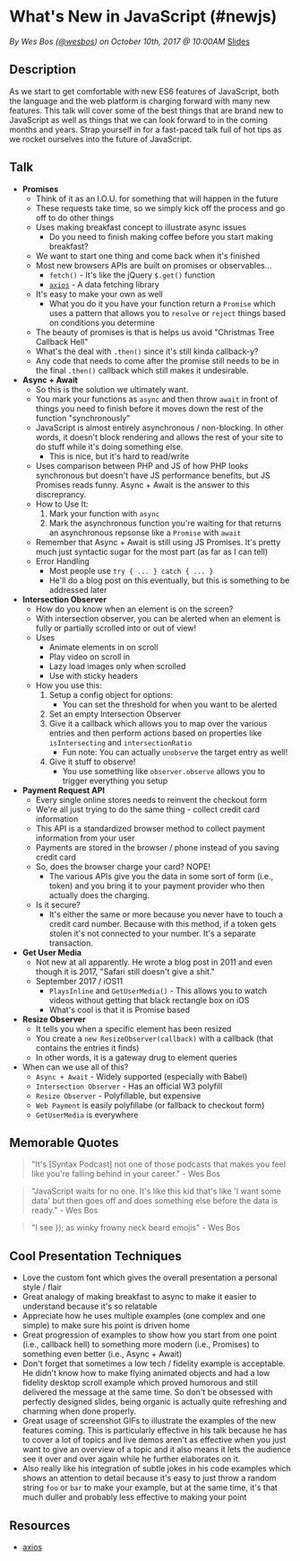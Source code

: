 # What's New in JavaScript (#newjs)
*By Wes Bos ([@wesbos](https://twitter.com/wesbos)) on October 10th, 2017 @ 10:00AM* [Slides](https://wesbos.github.io/future-js/#1)

## Description

As we start to get comfortable with new ES6 features of JavaScript, both the language and the web platform is charging forward with many new features. This talk will cover some of the best things that are brand new to JavaScript as well as things that we can look forward to in the coming months and years. Strap yourself in for a fast-paced talk full of hot tips as we rocket ourselves into the future of JavaScript. 

## Talk

- **Promises**
    - Think of it as an I.O.U. for something that will happen in the future
    - These requests take time, so we simply kick off the process and go off to do other things
    - Uses making breakfast concept to illustrate async issues
        - Do you need to finish making coffee before you start making breakfast?
    - We want to start one thing and come back when it's finished
    - Most new browsers APIs are built on promises or observables...
        - `fetch()` - It's like the jQuery `$.get()` function
        - [`axios`](https://github.com/axios/axios) - A data fetching library
    - It's easy to make your own as well
        - What you do it you have your function return a `Promise` which uses a pattern that allows you to `resolve` or `reject` things based on conditions you determine
    - The beauty of promises is that is helps us avoid "Christmas Tree Callback Hell"
    - What's the deal with `.then()` since it's still kinda callback-y?
    - Any code that needs to come after the promise still needs to be in the final `.then()` callback which still makes it undesirable.
- **Async + Await**
    - So this is the solution we ultimately want.
    - You mark your functions as `async` and then throw `await` in front of things you need to finish before it moves down the rest of the function "synchronously"
    - JavaScript is almost entirely asynchronous / non-blocking. In other words, it doesn't block rendering and allows the rest of your site to do stuff while it's doing something else. 
        - This is nice, but it's hard to read/write
    - Uses comparison between PHP and JS of how PHP looks synchronous but doesn't have JS performance benefits, but JS Promises reads funny. Async + Await is the answer to this discreprancy.
    - How to Use It:
        1. Mark your function with `async`
        2. Mark the asynchronous function you're waiting for that returns an asynchronous repsonse like a `Promise` with `await`
    - Remember that Async + Await is still using JS Promises. It's pretty much just syntactic sugar for the most part (as far as I can tell)
    - Error Handling
        - Most people use `try { ... } catch { ... }` 
        - He'll do a blog post on this eventually, but this is something to be addressed later
- **Intersection Observer**
    - How do you know when an element is on the screen?
    - With intersection observer, you can be alerted when an element is fully or partially scrolled into or out of view!
    - Uses
        - Animate elements in on scroll
        - Play video on scroll in
        - Lazy load images only when scrolled
        - Use with sticky headers
    - How you use this:
        1. Setup a config object for options:
            - You can set the threshold for when you want to be alerted
        2. Set an empty Intersection Observer
        3. Give it a callback which allows you to map over the various entries and then perform actions based on properties like `isIntersecting` and `intersectionRatio`
            - Fun note: You can actually `unobserve` the target entry as well!
        4. Give it stuff to observe!
            - You use something like `observer.observe` allows you to trigger everything you setup
- **Payment Request API**
    - Every single online stores needs to reinvent the checkout form
    - We're all just trying to do the same thing - collect credit card information
    - This API is a standardized browser method to collect payment information from your user
    - Payments are stored in the browser / phone instead of you saving credit card
    - So, does the browser charge your card? NOPE!
        - The various APIs give you the data in some sort of form (i.e., token) and you bring it to your payment provider who then actually does the charging.
    - Is it secure?
        - It's either the same or more because you never have to touch a credit card number. Because with this method, if a token gets stolen it's not connected to your number. It's a separate transaction.
- **Get User Media**
    - Not new at all apparently. He wrote a blog post in 2011 and even though it is 2017, "Safari still doesn't give a shit."
    - September 2017 / iOS11
        - `PlaysInline` and `GetUserMedia()` - This allows you to watch videos without getting that black rectangle box on iOS
        - What's cool is that it is Promise based
- **Resize Observer**
    - It tells you when a specific element has been resized
    - You create a `new ResizeObserver(callback)` with a callback (that contains the entries it finds)
    - In other words, it is a gateway drug to element queries
- When can we use all of this?
    - `Async + Await` - Widely supported (especially with Babel)
    - `Intersection Observer` - Has an official W3 polyfill
    - `Resize Observer` - Polyfillable, but expensive
    - `Web Payment` is easily polyfillabe (or fallback to checkout form)
    - `GetUserMedia` is everywhere

## Memorable Quotes

> "It's [Syntax Podcast] not one of those podcasts that makes you feel like you're falling behind in your career." - Wes Bos

> "JavaScript waits for no one. It's like this kid that's like 'I want some data' but then goes off and does something else before the data is ready." - Wes Bos

> "I see }); as winky frowny neck beard emojis" - Wes Bos

## Cool Presentation Techniques

- Love the custom font which gives the overall presentation a personal style / flair 
- Great analogy of making breakfast to async to make it easier to understand because it's so relatable
- Appreciate how he uses multiple examples (one complex and one simple) to make sure his point is driven home
- Great progression of examples to show how you start from one point (i.e., callback hell) to something more modern (i.e., Promises) to something even better (i.e., Async + Await)
- Don't forget that sometimes a low tech / fidelity example is acceptable. He didn't know how to make flying animated objects and had a low fidelity desktop scroll example which proved humorous and still delivered the message at the same time. So don't be obsessed with perfectly designed slides, being organic is actually quite refreshing and charming when done properly.
- Great usage of screenshot GIFs to illustrate the examples of the new features coming. This is particularly effective in his talk because he has to cover a lot of topics and live demos aren't as effective when you just want to give an overview of a topic and it also means it lets the audience see it over and over again while he further elaborates on it.
- Also really like his integration of subtle jokes in his code examples which shows an attention to detail because it's easy to just throw a random string `foo` or `bar` to make your example, but at the same time, it's that much duller and probably less effective to making your point

## Resources

- [axios](https://github.com/axios/axios)
